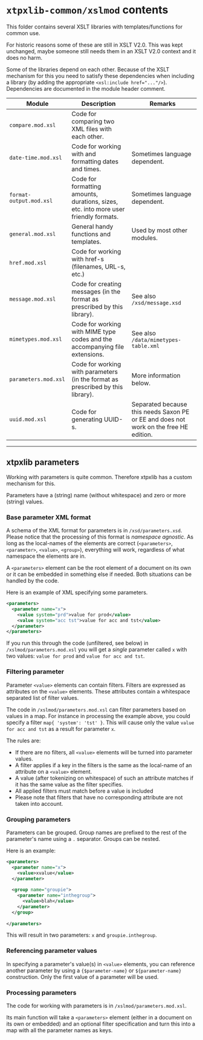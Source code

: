 # `xtpxlib-common/xslmod` contents

This folder contains several XSLT libraries with templates/functions for common use.

For historic reasons some of these are still in XSLT V2.0. This was kept unchanged, maybe someone still needs them in an XSLT V2.0 context and it does no harm.

Some of the libraries depend on each other. Because of the XSLT mechanism for this you need to satisfy these dependencies when including a library (by adding the appropriate `<xsl:include href="..."/>`). Dependencies are documented in the module header comment.

| Module | Description | Remarks |
| ------ | ------ | ----- |
| `compare.mod.xsl` | Code for comparing two XML files with each other. |  |
| `date-time.mod.xsl` | Code for working with and formatting dates and times.  | Sometimes language dependent. |
| `format-output.mod.xsl` | Code for formatting amounts, durations, sizes, etc. into more user friendly formats. | Sometimes language dependent. |
| `general.mod.xsl` | General handy functions and templates. | Used by most other modules. |
| `href.mod.xsl` | Code for working with href-s (filenames, URL-s, etc.) |  |
| `message.mod.xsl` | Code for creating messages (in the format as prescribed by this library). | See also `/xsd/message.xsd` |
| `mimetypes.mod.xsl` | Code for working with MIME type codes and the accompanying file extensions. | See also `/data/mimetypes-table.xml` |
| `parameters.mod.xsl` | Code for working with parameters (in the format as prescribed by this library). | More information below. |
| `uuid.mod.xsl` | Code for generating UUID-s. | Separated because this needs Saxon PE or EE and does not work on the free HE edition. |

---

## xtpxlib parameters 

Working with parameters is quite common. Therefore xtpxlib has a custom mechanism for this. 

Parameters have a (string) name (without whitespace) and zero or more (string) values.

### Base parameter XML format

A schema of the XML format for parameters is in `/xsd/parameters.xsd`. Please notice that the processing of this format is *namespace agnostic*. As long as the local-names of the elements are correct (`<parameters>`, `<parameter>`, `<value>`, `<group>`), everything will work, regardless of what namespace the elements are in. 

A `<parameters>` element can be the root element of a document on its own or it can be embedded in something else if needed. Both situations can be handled by the code. 

Here is an example of XML specifying some parameters. 

```xml
<parameters>
  <parameter name="x">
    <value system="prd">value for prod</value>
    <value system="acc tst">value for acc and tst</value>
  </parameter>
</parameters>
```

If you run this through the code (unfiltered, see below) in `/xslmod/parameters.mod.xsl` you will get a *single* parameter called `x` with two values: `value for prod` and `value for acc and tst`.

### Filtering parameter

Parameter `<value>` elements can contain filters. Filters are expressed as attributes on the `<value>` elements. These attributes contain a whitespace separated list of filter values.

The code in `/xslmod/parameters.mod.xsl` can filter parameters based on values in a map. For instance in processing the example above, you could specify a filter `map{ 'system': 'tst' }`. This will cause only the  value `value for acc and tst` as a result for parameter `x`.

The rules are:
* If there are no filters, all `<value>` elements will be turned into parameter values.
* A filter applies if a key in the filters is the same as the local-name of an attribute on a `<value>` element.
* A value (after tokenizing on whitespace) of such an attribute matches if it has the same value as the filter specifies. 
* All applied filters must match before a value is included
* Please note that filters that have no corresponding attribute are not taken into account.

### Grouping parameters

Parameters can be grouped. Group names are prefixed to the rest of the parameter's name using a `.` separator. Groups can be nested.


Here is an example:

```xml
<parameters>
  <parameter name="x">
    <value>xvalue</value>
  </parameter>
  
  <group name="groupie">
    <parameter name="inthegroup">
      <value>blah</value>
    </parameter>
  </group>
  
</parameters>
```

This will result in two parameters: `x` and `groupie.inthegroup`.

### Referencing parameter values

In specifying a parameter's value(s) in `<value>` elements, you can reference another parameter by using a `{$parameter-name}` or `${parameter-name}` construction. Only the first value of a parameter will be used. 



### Processing parameters

The code for working with parameters is in `/xslmod/parameters.mod.xsl`. 

Its main function will take a `<parameters>` element (either in a document on its own or embedded) and an optional filter specification and turn this into a map with all the parameter names as keys. 

